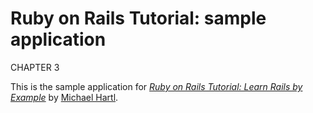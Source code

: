 # Ruby on Rails Tutorial: sample application

CHAPTER 3

This is the sample application for
[*Ruby on Rails Tutorial: Learn Rails by Example*](http://railstutorial.org/)
by [Michael Hartl](http://michaelhartl.com/).